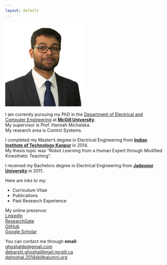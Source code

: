 ```yaml
---
layout: default
---
```


<img src="/images/DPG_foreground.png"
     alt=""
     width="50%">

I am currently pursuing my PhD in the [Department of Electrical and Computer Engineering](http://www.mcgill.ca/ece/) at [**McGill University**](http://www.mcgill.ca/).  
My supervisor is Prof. Hannah Michalska.  
My research area is Control Systems.

I completed my Master’s degree in Electrical Engineering from [**Indian Institute of Technology Kanpur**](http://www.iitk.ac.in/) in 2014.  
My thesis topic was “Robot Learning from a Human Expert through Modified Kinesthetic Teaching”.

I received my Bachelors degree in Electrical Engineering from [**Jadavpur University**](http://www.jaduniv.edu.in/) in 2011.

Here are inks to my:  
* Curriculum Vitae  
* Publications  
* Past Research Experience

My online presence:  
[LinkedIn](https://www.linkedin.com/in/debarshi-patanjali-ghoshal-21840a22)  
[ResearchGate](https://www.researchgate.net/profile/Debarshi_Ghoshal)  
[GitHub](https://github.com/dpghoshal)  
[Google Scholar](https://scholar.google.com/citations?user=p5brCxoAAAAJ)

You can contact me through **email**:  
ghoshaldp@gmail.com  
debarshi.ghoshal@mail.mcgill.ca  
dghoshal.2014@iitkalumni.org  
